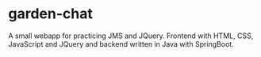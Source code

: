 # garden-chat
A small webapp for practicing JMS and JQuery. Frontend with HTML, CSS, JavaScript and JQuery and backend written in Java with SpringBoot.
